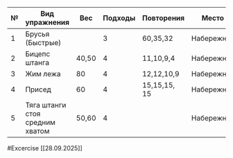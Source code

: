 
| №   | Вид упражнения                  | Вес   | Подходы | Повторения   | Место      |
| --- | ------------------------------- | ----- | ------- | ------------ | ---------- |
| 1   | Брусья (Быстрые)                |       | 3       | 60,35,32     | Набережная |
| 2   | Бицепс штанга                   | 40,50 | 4       | 11,10,9,4    | Набережная |
| 3   | Жим лежа                        | 80    | 4       | 12,12,10,9   | Набережная |
| 4   | Присед                          | 60    | 4       | 15,15,15, 15 | Набережная |
| 5   | Тяга штанги стоя средним хватом | 50,60 | 4       |              | Набережная |

#Excercise
[[28.09.2025]]